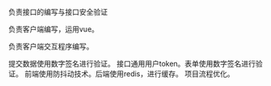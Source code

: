 负责接口的编写与接口安全验证

负责客户端编写，运用vue。

负责客户端交互程序编写。





提交数据使用数字签名进行验证。
接口通用用户token。表单使用数字签名进行验证。
前端使用防抖动技术。后端使用redis，进行缓存。
项目流程优化。